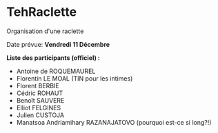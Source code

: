 # TehRaclette
Organisation d'une raclette

Date prévue: **Vendredi 11 Décembre**

**Liste des participants (officiel) :**
* Antoine de ROQUEMAUREL
* Florentin LE MOAL (TIN pour les intimes)
* Florent BERBIE
* Cédric ROHAUT
* Benoît SAUVERE
* Elliot FELGINES
* Julien CUSTOJA
* Manatsoa Andriamihary RAZANAJATOVO (pourquoi est-ce si long?!)
